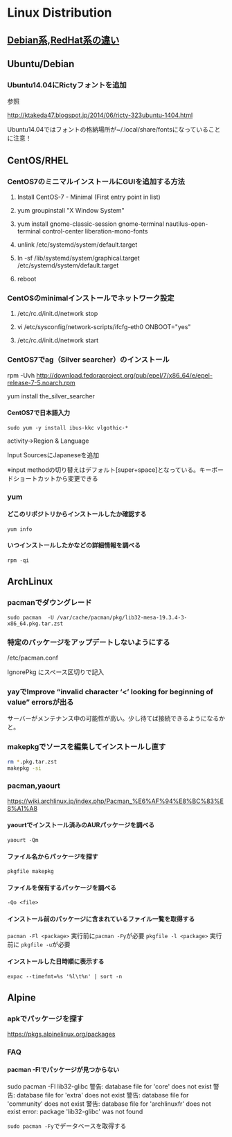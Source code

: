# Linux Distribution

## [Debian系,RedHat系の違い](Debian系RedHat系の違い.md)


## Ubuntu/Debian

### Ubuntu14.04にRictyフォントを追加

参照

http://ktakeda47.blogspot.jp/2014/06/ricty-323ubuntu-1404.html


Ubuntu14.04ではフォントの格納場所が~/.local/share/fontsになっていることに注意！



## CentOS/RHEL

### CentOS7のミニマルインストールにGUIを追加する方法

1. Install CentOS-7 - Minimal (First entry point in list)

2. yum groupinstall "X Window System"

3. yum install gnome-classic-session gnome-terminal nautilus-open-terminal control-center liberation-mono-fonts

4. unlink /etc/systemd/system/default.target

5. ln -sf /lib/systemd/system/graphical.target /etc/systemd/system/default.target

6. reboot


### CentOSのminimalインストールでネットワーク設定

1. /etc/rc.d/init.d/network stop
1. vi /etc/sysconfig/network-scripts/ifcfg-eth0
ONBOOT="yes"

1. /etc/rc.d/init.d/network start

### CentOS7でag（Silver searcher）のインストール

rpm -Uvh http://download.fedoraproject.org/pub/epel/7/x86_64/e/epel-release-7-5.noarch.rpm

yum install the_silver_searcher


#### CentOS7で日本語入力

`sudo yum -y install ibus-kkc vlgothic-*`


activity->Region & Language


Input SourcesにJapaneseを追加


※input methodの切り替えはデフォルト[super+space]となっている。キーボードショートカットから変更できる

### yum

#### どこのリポジトリからインストールしたか確認する

`yum info`

#### いつインストールしたかなどの詳細情報を調べる

`rpm -qi`


## ArchLinux

### pacmanでダウングレード

`sudo pacman  -U /var/cache/pacman/pkg/lib32-mesa-19.3.4-3-x86_64.pkg.tar.zst`

### 特定のパッケージをアップデートしないようにする

/etc/pacman.conf

IgnorePkg にスペース区切りで記入


### yayでImprove “invalid character ‘<’ looking for beginning of value” errorsが出る

サーバーがメンテナンス中の可能性が高い。少し待てば接続できるようになるかと。

### makepkgでソースを編集してインストールし直す

```bash
rm *.pkg.tar.zst
makepkg -si
```

### pacman,yaourt

https://wiki.archlinux.jp/index.php/Pacman_%E6%AF%94%E8%BC%83%E8%A1%A8


#### yaourtでインストール済みのAURパッケージを調べる

`yaourt -Qm`

#### ファイル名からパッケージを探す

`pkgfile makepkg`

#### ファイルを保有するパッケージを調べる

`-Qo <file>`

#### インストール前のパッケージに含まれているファイル一覧を取得する

`pacman -Fl <package>` 実行前に`pacman -Fy`が必要
`pkgfile -l <package>` 実行前に `pkgfile -u`が必要


#### インストールした日時順に表示する

`expac --timefmt=%s '%l\t%n' | sort -n`


## Alpine

### apkでパッケージを探す

https://pkgs.alpinelinux.org/packages


### FAQ

#### pacman -Flでパッケージが見つからない

sudo pacman -Fl lib32-glibc
警告: database file for 'core' does not exist
警告: database file for 'extra' does not exist
警告: database file for 'community' does not exist
警告: database file for 'archlinuxfr' does not exist
error: package 'lib32-glibc' was not found

`sudo pacman -Fy`でデータベースを取得する


